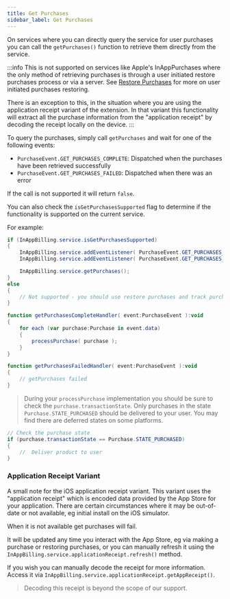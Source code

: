 ```yaml
---
title: Get Purchases
sidebar_label: Get Purchases
---
```


On services where you can directly query the service for user purchases you can call the `getPurchases()` function to retrieve them directly from the service.

:::info
This is not supported on services like Apple's InAppPurchases where the only method of retrieving purchases is through a user initiated restore purchases process or via a server. See [Restore Purchases](restore-purchases.md) for more on user initiated purchases restoring.

There is an exception to this, in the situation where you are using the application receipt variant of the extension. In that variant this functionality will extract all the purchase information from the "application receipt" by decoding the receipt locally on the device. 
:::


To query the purchases, simply call `getPurchases` and wait for one of the following events:

- `PurchaseEvent.GET_PURCHASES_COMPLETE`: Dispatched when the purchases have been retrieved successfully
- `PurchaseEvent.GET_PURCHASES_FAILED`: Dispatched when there was an error

If the call is not supported it will return `false`.

You can also check the `isGetPurchasesSupported` flag to determine if the functionality is supported
on the current service.


For example:

```actionscript
if (InAppBilling.service.isGetPurchasesSupported)
{
	InAppBilling.service.addEventListener( PurchaseEvent.GET_PURCHASES_COMPLETE, getPurchasesCompleteHandler );
	InAppBilling.service.addEventListener( PurchaseEvent.GET_PURCHASES_FAILED, getPurchasesFailedHandler );

	InAppBilling.service.getPurchases();
}
else 
{
	// Not supported - you should use restore purchases and track purchases in your app
}

function getPurchasesCompleteHandler( event:PurchaseEvent ):void
{
	for each (var purchase:Purchase in event.data)
	{
		processPurchase( purchase );
	}
} 

function getPurchasesFailedHandler( event:PurchaseEvent ):void 
{
	// getPurchases failed
}

```


> 
> During your `processPurchase` implementation you should be sure to check the `purchase.transactionState`. Only purchases in the state `Purchase.STATE_PURCHASED` should be delivered to your user. You may find there are deferred states on some platforms.
>

```actionscript
// Check the purchase state
if (purchase.transactionState == Purchase.STATE_PURCHASED)
{
	//  Deliver product to user
}
```



### Application Receipt Variant

A small note for the iOS application receipt variant. This variant uses the "application receipt" which is encoded data provided by the App Store for your application. There are certain circumstances where it may be out-of-date or not available, eg initial install on the iOS simulator.

When it is not available get purchases will fail. 

It will be updated any time you interact with the App Store, eg via making a purchase or restoring purchases, or you can manually refresh it using the `InAppBilling.service.applicationReceipt.refresh()` method. 

If you wish you can manually decode the receipt for more information. Access it via `InAppBilling.service.applicationReceipt.getAppReceipt()`. 

> Decoding this receipt is beyond the scope of our support.
